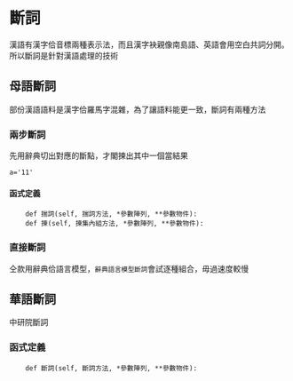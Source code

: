 # 斷詞
漢語有漢字佮音標兩種表示法，而且漢字袂親像南島語、英語會用空白共詞分開。所以斷詞是針對漢語處理的技術

## 母語斷詞
部份漢語語料是漢字佮羅馬字混雜，為了讓語料能更一致，斷詞有兩種方法

### 兩步斷詞
先用辭典切出對應的斷點，才閣揀出其中一個當結果
```python3
a='11'
```

#### 函式定義
```python3
    def 揣詞(self, 揣詞方法, *參數陣列, **參數物件):
    def 揀(self, 揀集內組方法, *參數陣列, **參數物件):
```

### 直接斷詞
仝款用辭典佮語言模型，`辭典語言模型斷詞`會試逐種組合，毋過速度較慢

## 華語斷詞
中研院斷詞

### 函式定義
```python3
    def 斷詞(self, 斷詞方法, *參數陣列, **參數物件):
```

